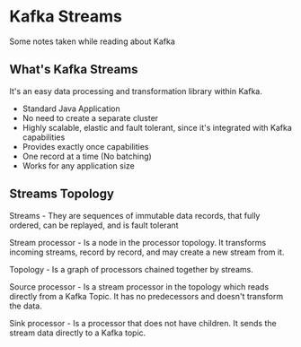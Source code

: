 # Kafka Streams

Some notes taken while reading about Kafka

## What's Kafka Streams

It's an easy data processing and transformation library within Kafka.

- Standard Java Application
- No need to create a separate cluster
- Highly scalable, elastic and fault tolerant, since it's integrated with Kafka capabilities
- Provides exactly once capabilities
- One record at a time (No batching)
- Works for any application size

## Streams Topology

Streams - They are sequences of immutable data records, that fully ordered, can be replayed, 
and is fault tolerant

Stream processor - Is a node in the processor topology. It transforms incoming streams, record
by record, and may create a new stream from it.

Topology - Is a graph of processors chained together by streams.

Source processor - Is a stream processor in the topology which reads directly from a Kafka Topic. 
It has no predecessors and doesn't transform the data.

Sink processor - Is a processor that does not have children. It sends the stream data directly to a Kafka
topic.

